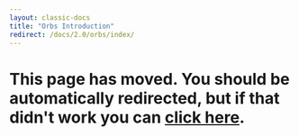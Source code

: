 ```yaml
---
layout: classic-docs
title: "Orbs Introduction"
redirect: /docs/2.0/orbs/index/
---
```


<h1>This page has moved. You should be automatically redirected, but if that didn't work you can <a href="/docs/2.0/orbs/index/">click here</a>.</h1> 
